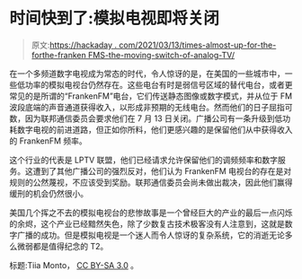 # 时间快到了:模拟电视即将关闭

> 原文:[https://hackaday . com/2021/03/13/times-almost-up-for-the-forthe-franken FMS-the-moving-switch-of-analog-TV/](https://hackaday.com/2021/03/13/times-almost-up-for-the-frankenfms-the-impending-switchoff-of-analog-tv/)

在一个多频道数字电视成为常态的时代，令人惊讶的是，在美国的一些城市中，一些低功率的模拟电视台仍然存在。这些电台有时是弱信号区域的替代电台，或者更常见的是所谓的“FrankenFM”电台，它们传送静态图像或数字模式，并从位于 FM 波段底端的声音通道获得收入，以形成非预期的无线电台。然而他们的日子屈指可数，因为联邦通信委员会要求他们在 7 月 13 日关闭。广播公司有一条升级到低功耗数字电视的前进道路，但正如你所料，他们更感兴趣的是保留他们从中获得收入的 FrankenFM 频率。

这个行业的代表是 LPTV 联盟，他们已经请求允许保留他们的调频频率和数字服务。这遭到了其他广播公司的强烈反对，他们认为 FrankenFM 电视台的存在是对规则的公然蔑视，不应该受到奖励。联邦通信委员会尚未做出裁决，因此他们赢得缓刑的机会仍然很小。

美国几个挥之不去的模拟电视台的悲惨故事是一个曾经巨大的产业的最后一点闪烁的余烬，这个产业已经黯然失色，除了少数复古技术极客没有人注意到，这就是数字广播的成功。但是模拟电视是一个迷人而令人惊讶的复杂系统，它的消逝无论多么微弱都是值得纪念的 T2。

标题:Tiia Monto， [CC BY-SA 3.0](https://commons.wikimedia.org/wiki/File:Abandoned_TV.jpg) 。